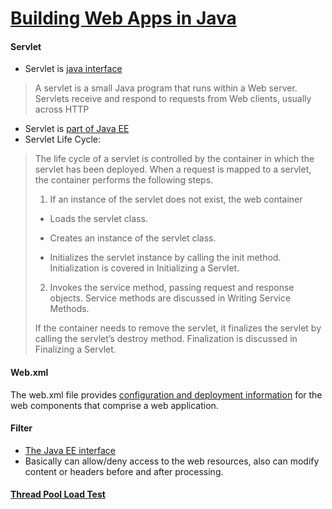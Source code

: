 # [Building Web Apps in Java](https://github.com/qala-io/java-course/blob/master/docs/programme/web-apps.md)
#### Servlet
* Servlet is [java interface](https://docs.oracle.com/javaee/6/api/javax/servlet/Servlet.html)
> A servlet is a small Java program that runs within a Web server. Servlets receive and respond to requests from Web clients, usually across HTTP
* Servlet is [part of Java EE](https://docs.oracle.com/javaee/5/tutorial/doc/bnafd.html)
* Servlet Life Cycle:
>The life cycle of a servlet is controlled by the container in which the servlet has been deployed. When a request is mapped to a servlet, the container performs the following steps.
> 
> 1. If an instance of the servlet does not exist, the web container
> 
>   * Loads the servlet class.
> 
>   * Creates an instance of the servlet class.
> 
>   * Initializes the servlet instance by calling the init method. Initialization is covered in Initializing a Servlet.
> 
> 2. Invokes the service method, passing request and response objects. Service methods are discussed in Writing Service Methods.
> 
> If the container needs to remove the servlet, it finalizes the servlet by calling the servlet’s destroy method. Finalization is discussed in Finalizing a Servlet.
#### Web.xml
The web.xml file provides [configuration and deployment information](https://docs.oracle.com/cd/E13222_01/wls/docs81/webapp/web_xml.html) for the web components that comprise a web application.

#### Filter
 * [The Java EE interface](https://tomcat.apache.org/tomcat-5.5-doc/servletapi/javax/servlet/Filter.html)
 * Basically can allow/deny access to the web resources, also can modify content or headers before and after processing. 
 
#### [Thread Pool Load Test](./step3)